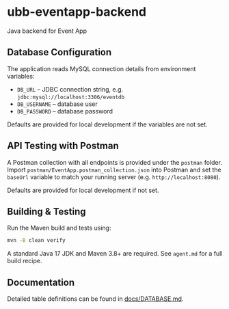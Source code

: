 # ubb-eventapp-backend
Java backend for Event App

## Database Configuration
The application reads MySQL connection details from environment variables:

- `DB_URL` – JDBC connection string, e.g. `jdbc:mysql://localhost:3306/eventdb`
- `DB_USERNAME` – database user
- `DB_PASSWORD` – database password

Defaults are provided for local development if the variables are not set.

## API Testing with Postman
A Postman collection with all endpoints is provided under the `postman` folder. Import `postman/EventApp.postman_collection.json` into Postman and set the `baseUrl` variable to match your running server (e.g. `http://localhost:8080`).

Defaults are provided for local development if not set.

## Building & Testing
Run the Maven build and tests using:

```bash
mvn -B clean verify
```

A standard Java 17 JDK and Maven 3.8+ are required. See `agent.md` for a full build recipe.

## Documentation
Detailed table definitions can be found in [docs/DATABASE.md](docs/DATABASE.md).
